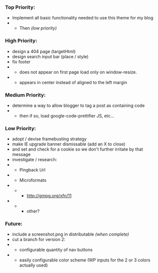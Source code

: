 ### Top Priority:
+ Implement all basic functionality needed to use this theme for my blog
+ + Then *(low priority)*


### High Priority:
+ design a 404 page (targetHtml)
+ design search input bar (place / style)
+ fix footer
+ + does not appear on first page load only on window-resize.
+ + appears in center instead of aligned to the left margin

### Medium Priority:
+ determine a way to allow blogger to tag a post as containing code
+ + then if so, load google-code-prettifier JS, etc...

### Low Priority:
+ adopt / devise framebusting strategy
+ make IE upgrade banner dismissable (add an X to close)
+ and set and check for a cookie so we don't further irritate by that message
+ investigate / research:
+ + Pingback Url
+ + Microformats
+ + + http://gmpg.org/xfn/11
+ + + other?

### Future:
+ include a screenshot.png in distributable *(when complete)*
+ cut a branch for version 2:
+ + configurable quantity of nav buttons
+ + easily configurable color scheme (WP inputs for the 2 or 3 colors actually used)